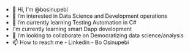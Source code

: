 - 👋 Hi, I’m @bosinupebi
- 👀 I’m interested in Data Science and Development operations
- 🌱 I’m currently learning Testing Automation in C#
- I'm currently learning smart Dapp development
- 💞️ I’m looking to collaborate on Democratizing data science/analysis
- 📫 How to reach me - Linkedin - Bo Osinupebi
